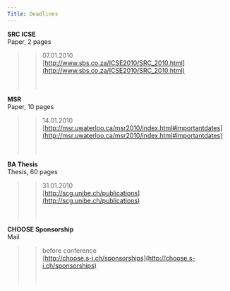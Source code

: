 ```yaml
---
Title: Deadlines
---
```


**SRC ICSE**<br>
Paper, 2 pages<br>
>> 07.01.2010<br>
[http://www.sbs.co.za/ICSE2010/SRC_2010.html](http://www.sbs.co.za/ICSE2010/SRC_2010.html)<br><br><br>


**MSR**<br>
Paper, 10 pages<br>
>> 14.01.2010<br>
[http://msr.uwaterloo.ca/msr2010/index.html#importantdates](http://msr.uwaterloo.ca/msr2010/index.html#importantdates)<br><br><br>


**BA Thesis**<br>
Thesis, 60 pages<br>
>> 31.01.2010<br>
[http://scg.unibe.ch/publications](http://scg.unibe.ch/publications)<br><br><br>


**CHOOSE Sponsorship**<br>
Mail<br>
>> before conference<br>
[http://choose.s-i.ch/sponsorships](http://choose.s-i.ch/sponsorships)<br><br><br>
